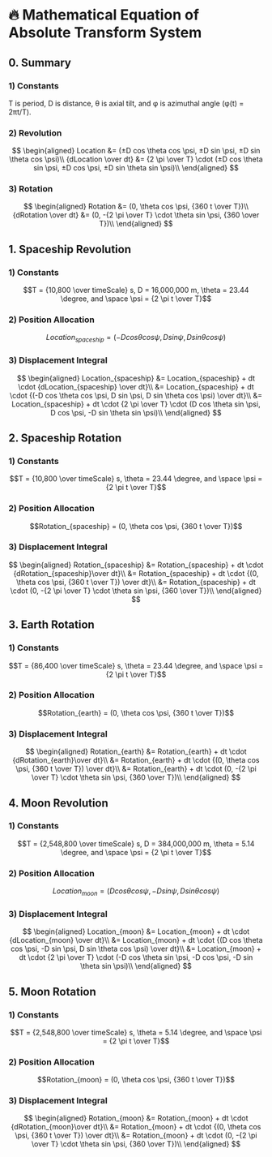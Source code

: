 # 🔥 Mathematical Equation of Absolute Transform System

## 0. Summary

### 1) Constants

T is period, D is distance, θ is axial tilt, and φ is azimuthal angle (φ(t) = 2πt/T).

### 2) Revolution

$$
\begin{aligned}
Location &= (±D cos \theta cos \psi, ±D sin \psi, ±D sin \theta cos \psi)\\
{dLocation \over dt} &= {2 \pi \over T} \cdot (±D cos \theta sin \psi, ±D cos \psi, ±D sin \theta sin \psi)\\
\end{aligned}
$$

### 3) Rotation

$$
\begin{aligned}
Rotation &= (0, \theta cos \psi, {360 t \over T})\\
{dRotation \over dt} &= (0, -{2 \pi \over T} \cdot \theta sin \psi, {360 \over T})\\
\end{aligned}
$$

## 1. Spaceship Revolution

### 1) Constants

$$T = {10,800 \over timeScale} s, D = 16,000,000 m, \theta = 23.44 \degree, and \space \psi = {2 \pi t \over T}$$

### 2) Position Allocation

$$Location_{spaceship} = (-D cos \theta cos \psi, D sin \psi, D sin \theta cos \psi)$$

### 3) Displacement Integral

$$
\begin{aligned}
Location_{spaceship} &= Location_{spaceship} + dt \cdot {dLocation_{spaceship} \over dt}\\
&= Location_{spaceship} + dt \cdot {(-D cos \theta cos \psi, D sin \psi, D sin \theta cos \psi) \over dt}\\
&= Location_{spaceship} + dt \cdot {2 \pi \over T} \cdot (D cos \theta sin \psi, D cos \psi, -D sin \theta sin \psi)\\
\end{aligned}
$$

## 2. Spaceship Rotation

### 1) Constants

$$T = {10,800 \over timeScale} s, \theta = 23.44 \degree, and \space \psi = {2 \pi t \over T}$$

### 2) Position Allocation

$$Rotation_{spaceship} = (0, \theta cos \psi, {360 t \over T})$$

### 3) Displacement Integral

$$
\begin{aligned}
Rotation_{spaceship} &= Rotation_{spaceship} + dt \cdot {dRotation_{spaceship}\over dt}\\
&= Rotation_{spaceship} + dt \cdot {(0, \theta cos \psi, {360 t \over T}) \over dt}\\
&= Rotation_{spaceship} + dt \cdot (0, -{2 \pi \over T} \cdot \theta sin \psi, {360 \over T})\\
\end{aligned}
$$

## 3. Earth Rotation

### 1) Constants

$$T = {86,400 \over timeScale} s, \theta = 23.44 \degree, and \space \psi = {2 \pi t \over T}$$

### 2) Position Allocation

$$Rotation_{earth} = (0, \theta cos \psi, {360 t \over T})$$

### 3) Displacement Integral

$$
\begin{aligned}
Rotation_{earth} &= Rotation_{earth} + dt \cdot {dRotation_{earth}\over dt}\\
&= Rotation_{earth} + dt \cdot {(0, \theta cos \psi, {360 t \over T}) \over dt}\\
&= Rotation_{earth} + dt \cdot (0, -{2 \pi \over T} \cdot \theta sin \psi, {360 \over T})\\
\end{aligned}
$$

## 4. Moon Revolution

### 1) Constants

$$T = {2,548,800 \over timeScale} s, D = 384,000,000 m, \theta = 5.14 \degree, and \space \psi = {2 \pi t \over T}$$

### 2) Position Allocation

$$Location_{moon} = (D cos \theta cos \psi, -D sin \psi, D sin \theta cos \psi)$$

### 3) Displacement Integral

$$
\begin{aligned}
Location_{moon} &= Location_{moon} + dt \cdot {dLocation_{moon} \over dt}\\
&= Location_{moon} + dt \cdot {(D cos \theta cos \psi, -D sin \psi, D sin \theta cos \psi) \over dt}\\
&= Location_{moon} + dt \cdot {2 \pi \over T} \cdot (-D cos \theta sin \psi, -D cos \psi, -D sin \theta sin \psi)\\
\end{aligned}
$$

## 5. Moon Rotation

### 1) Constants

$$T = {2,548,800 \over timeScale} s, \theta = 5.14 \degree, and \space \psi = {2 \pi t \over T}$$

### 2) Position Allocation

$$Rotation_{moon} = (0, \theta cos \psi, {360 t \over T})$$

### 3) Displacement Integral

$$
\begin{aligned}
Rotation_{moon} &= Rotation_{moon} + dt \cdot {dRotation_{moon}\over dt}\\
&= Rotation_{moon} + dt \cdot {(0, \theta cos \psi, {360 t \over T}) \over dt}\\
&= Rotation_{moon} + dt \cdot (0, -{2 \pi \over T} \cdot \theta sin \psi, {360 \over T})\\
\end{aligned}
$$
